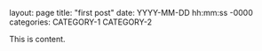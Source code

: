 layout: page
title: "first post"
date: YYYY-MM-DD hh:mm:ss -0000
categories: CATEGORY-1 CATEGORY-2

This is content.
